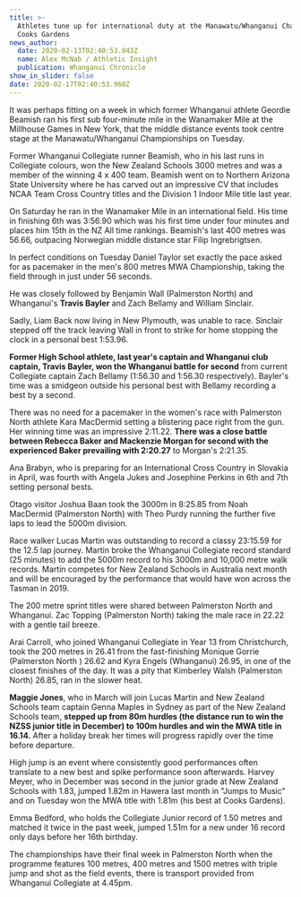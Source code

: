 ```yaml
---
title: >-
  Athletes tune up for international duty at the Manawatu/Whanganui Champs at
  Cooks Gardens
news_author:
  date: 2020-02-13T02:40:53.943Z
  name: Alex McNab / Athletic Insight
  publication: Whanganui Chronicle
show_in_slider: false
date: 2020-02-17T02:40:53.960Z
---
```

It was perhaps fitting on a week in which former Whanganui athlete Geordie Beamish ran his first sub four-minute mile in the Wanamaker Mile at the Millhouse Games in New York, that the middle distance events took centre stage at the Manawatu/Whanganui Championships on Tuesday.

Former Whanganui Collegiate runner Beamish, who in his last runs in Collegiate colours, won the New Zealand Schools 3000 metres and was a member of the winning 4 x 400 team. Beamish went on to Northern Arizona State University where he has carved out an impressive CV that includes NCAA Team Cross Country titles and the Division 1 Indoor Mile title last year.

On Saturday he ran in the Wanamaker Mile in an international field. His time in finishing 6th was 3:56.90 which was his first time under four minutes and places him 15th in the NZ All time rankings. Beamish's last 400 metres was 56.66, outpacing Norwegian middle distance star Filip Ingrebrigtsen.

In perfect conditions on Tuesday Daniel Taylor set exactly the pace asked for as pacemaker in the men's 800 metres MWA Championship, taking the field through in just under 56 seconds.

He was closely followed by Benjamin Wall (Palmerston North) and Whanganui's **Travis Bayler** and Zach Bellamy and William Sinclair.

Sadly, Liam Back now living in New Plymouth, was unable to race. Sinclair stepped off the track leaving Wall in front to strike for home stopping the clock in a personal best 1:53.96.

**Former High School athlete, last year's captain and Whanganui club captain, Travis Bayler, won the Whanganui battle for second** from current Collegiate captain Zach Bellamy (1:56.30 and 1:56.30 respectively). Bayler's time was a smidgeon outside his personal best with Bellamy recording a best by a second.

There was no need for a pacemaker in the women's race with Palmerston North athlete Kara MacDermid setting a blistering pace right from the gun. Her winning time was an impressive 2:11.22. **There was a close battle between Rebecca Baker and Mackenzie Morgan for second with the experienced Baker prevailing with 2:20.27** to Morgan's 2:21.35.

Ana Brabyn, who is preparing for an International Cross Country in Slovakia in April, was fourth with Angela Jukes and Josephine Perkins in 6th and 7th setting personal bests.

Otago visitor Joshua Baan took the 3000m in 8:25.85 from Noah MacDermid (Palmerston North) with Theo Purdy running the further five laps to lead the 5000m division.

Race walker Lucas Martin was outstanding to record a classy 23:15.59 for the 12.5 lap journey. Martin broke the Whanganui Collegiate record standard (25 minutes) to add the 5000m record to his 3000m and 10,000 metre walk records. Martin competes for New Zealand Schools in Australia next month and will be encouraged by the performance that would have won across the Tasman in 2019.

The 200 metre sprint titles were shared between Palmerston North and Whanganui. Zac Topping (Palmerston North) taking the male race in 22.22 with a gentle tail breeze.

Arai Carroll, who joined Whanganui Collegiate in Year 13 from Christchurch, took the 200 metres in 26.41 from the fast-finishing Monique Gorrie (Palmerston North ) 26.62 and Kyra Engels (Whanganui) 26.95, in one of the closest finishes of the day. It was a pity that Kimberley Walsh (Palmerston North) 26.85, ran in the slower heat.

**Maggie Jones**, who in March will join Lucas Martin and New Zealand Schools team captain Genna Maples in Sydney as part of the New Zealand Schools team, **stepped up from 80m hurdles (the distance run to win the NZSS junior title in December) to 100m hurdles and win the MWA title in 16.14.** After a holiday break her times will progress rapidly over the time before departure.

High jump is an event where consistently good performances often translate to a new best and spike performance soon afterwards. Harvey Meyer, who in December was second in the junior grade at New Zealand Schools with 1.83, jumped 1.82m in Hawera last month in "Jumps to Music" and on Tuesday won the MWA title with 1.81m (his best at Cooks Gardens).

Emma Bedford, who holds the Collegiate Junior record of 1.50 metres and matched it twice in the past week, jumped 1.51m for a new under 16 record only days before her 16th birthday.

The championships have their final week in Palmerston North when the programme features 100 metres, 400 metres and 1500 metres with triple jump and shot as the field events, there is transport provided from Whanganui Collegiate at 4.45pm.
